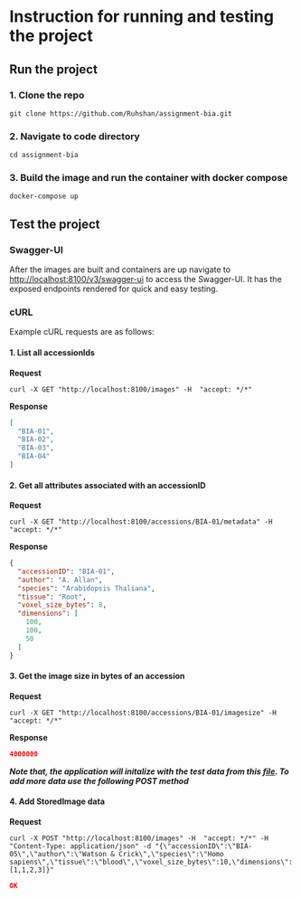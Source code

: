 # Instruction for running and testing the project

## Run the project
### 1. Clone the repo
```shell
git clone https://github.com/Ruhshan/assignment-bia.git
```
### 2. Navigate to code directory
```shell
cd assignment-bia
```
### 3. Build the image and run the container with docker compose
```shell
docker-compose up
```

## Test the project
### Swagger-UI
After the images are built and containers are up navigate to [http://localhost:8100/v3/swagger-ui](http://localhost:8100/v3/swagger-ui) to access the Swagger-UI.
It has the exposed endpoints rendered for quick and easy testing.

### cURL
Example cURL requests are as follows:
#### 1. List all accessionIds
**Request**
```shell
curl -X GET "http://localhost:8100/images" -H  "accept: */*"
```
**Response**
```json
[
  "BIA-01",
  "BIA-02",
  "BIA-03",
  "BIA-04"
]
```
#### 2. Get all attributes associated with an accessionID
**Request**
```shell
curl -X GET "http://localhost:8100/accessions/BIA-01/metadata" -H  "accept: */*"
```
**Response**
```json
{
  "accessionID": "BIA-01",
  "author": "A. Allan",
  "species": "Arabidopsis Thaliana",
  "tissue": "Root",
  "voxel_size_bytes": 8,
  "dimensions": [
    100,
    100,
    50
  ]
}
```
#### 3. Get the image size in bytes of an accession
**Request**
```shell
curl -X GET "http://localhost:8100/accessions/BIA-01/imagesize" -H  "accept: */*"
```
**Response**
```json
4000000
```
***Note that, the application will initalize with the test data from this [file](https://github.com/Ruhshan/assignment-bia/blob/master/src/main/resources/testData.json). To add more data use the following POST method***

#### 4. Add StoredImage data
**Request**
```shell
curl -X POST "http://localhost:8100/images" -H  "accept: */*" -H  "Content-Type: application/json" -d "{\"accessionID\":\"BIA-05\",\"author\":\"Watson & Crick\",\"species\":\"Homo sapiens\",\"tissue\":\"blood\",\"voxel_size_bytes\":10,\"dimensions\":[1,1,2,3]}"
```
```json
OK
```


